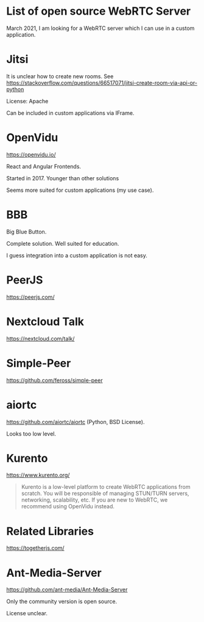 # List of open source WebRTC Server

March 2021, I am looking for a WebRTC server which I can use in a custom application.

# Jitsi

It is unclear how to create new rooms. See https://stackoverflow.com/questions/66517071/jitsi-create-room-via-api-or-python

License: Apache

Can be included in custom applications via IFrame.

# OpenVidu

https://openvidu.io/

React and Angular Frontends.

Started in 2017. Younger than other solutions

Seems more suited for custom applications (my use case).

# BBB

Big Blue Button.

Complete solution. Well suited for education.

I guess integration into a custom application is not easy.

# PeerJS

https://peerjs.com/

# Nextcloud Talk

https://nextcloud.com/talk/

# Simple-Peer

https://github.com/feross/simple-peer



# aiortc

https://github.com/aiortc/aiortc (Python, BSD License).

Looks too low level.

# Kurento

https://www.kurento.org/

> Kurento is a low-level platform to create WebRTC applications from scratch. You will be responsible of managing STUN/TURN servers, networking, scalability, etc. If you are new to WebRTC, we recommend using OpenVidu instead.

# Related Libraries

https://togetherjs.com/

# Ant-Media-Server

https://github.com/ant-media/Ant-Media-Server

Only the community version is open source.

License unclear.
